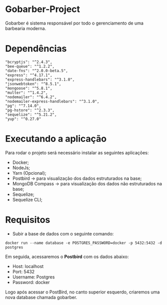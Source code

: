 # Gobarber-Project
Gobarber é sistema responsável por todo o gerenciamento de uma barbearia moderna.  

# Dependências

    "bcryptjs": "^2.4.3",
    "bee-queue": "^1.2.2",
    "date-fns": "^2.0.0-beta.5",
    "express": "^4.17.1",
    "express-handlebars": "^3.1.0",
    "jsonwebtoken": "^8.5.1",
    "mongoose": "^5.8.1",
    "multer": "^1.4.2",
    "nodemailer": "^6.4.2",
    "nodemailer-express-handlebars": "^3.1.0",
    "pg": "^7.14.0",
    "pg-hstore": "^2.3.3",
    "sequelize": "^5.21.2",
    "yup": "^0.27.0"

# Executando a aplicação

Para rodar o projeto será necessário instalar as seguintes aplicações:
- Docker;
- NodeJs;
- Yarn (Opcional);
- Postbird -> para visualização dos dados estruturados na base;
- MongoDB Compass -> para visualização dos dados não estruturados na base;
- Sequelize;
- Sequelize CLI;

# Requisitos

- Subir a base de dados com o seguinte comando:
``` 
docker run --name database -e POSTGRES_PASSWORD=docker -p 5432:5432 -d postgres
```
Em seguida, acessaremos o **Postbird** com os dados abaixo:
- Host: localhost
- Port: 5432
- Username: Postgres
- Password: docker

Logo após acessar o PostBird, no canto superior esquerdo, criaremos uma nova database chamada gobarber. 
